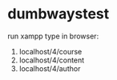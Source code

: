 # dumbwaystest
run xampp
type in browser:
1. localhost/4/course
1. localhost/4/content
1. localhost/4/author
